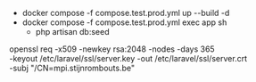 - docker compose -f compose.test.prod.yml up --build -d
- docker compose -f compose.test.prod.yml exec app sh
    - php artisan db:seed

openssl req -x509 -newkey rsa:2048 -nodes -days 365 \
  -keyout /etc/laravel/ssl/server.key -out /etc/laravel/ssl/server.crt \
  -subj "/CN=mpi.stijnrombouts.be"
